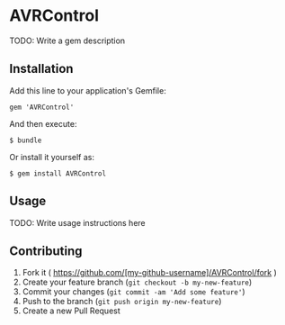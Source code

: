 # AVRControl

TODO: Write a gem description

## Installation

Add this line to your application's Gemfile:

    gem 'AVRControl'

And then execute:

    $ bundle

Or install it yourself as:

    $ gem install AVRControl

## Usage

TODO: Write usage instructions here

## Contributing

1. Fork it ( https://github.com/[my-github-username]/AVRControl/fork )
2. Create your feature branch (`git checkout -b my-new-feature`)
3. Commit your changes (`git commit -am 'Add some feature'`)
4. Push to the branch (`git push origin my-new-feature`)
5. Create a new Pull Request
